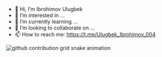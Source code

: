- 👋 Hi, I’m Ibrohimov Ulugbek
- 👀 I’m interested in ...
- 🌱 I’m currently learning ...
- 💞️ I’m looking to collaborate on ...
- 📫 How to reach me: https://t.me/Ulugbek_Ibrohimov_004


<picture>
  <source media="(prefers-color-scheme: dark)" srcset="https://raw.githubusercontent.com/IbrohimovUlugbek04/IbrohimovUlugbek04/output/github-contribution-grid-snake-dark.svg">
  <source media="(prefers-color-scheme: light)" srcset="https://raw.githubusercontent.com/IbrohimovUlugbek04/IbrohimovUlugbek04/output/github-contribution-grid-snake.svg">
  <img alt="github contribution grid snake animation" src="https://raw.githubusercontent.com/IbrohimovUlugbek04/IbrohimovUlugbek04/output/github-contribution-grid-snake.svg">
</picture>

